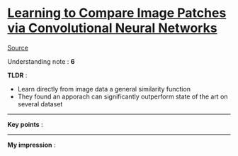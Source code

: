 # [Learning to Compare Image Patches via Convolutional Neural Networks](https://arxiv.org/pdf/1504.03641.pdf)

[Source](http://imagine.enpc.fr/~zagoruys/publication/deepcompare/)

Understanding note : **6**

**TLDR** :
- Learn directly from image data a general similarity function
- They found an apporach can significantly outperform state of the art on several dataset

---

**Key points** :


---
**My impression** :